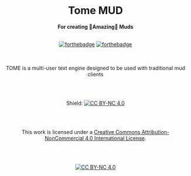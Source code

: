 <div align="center">
  <br>
  <h1>Tome MUD</h1>
  <strong>For creating 🌟Amazing🌟 Muds </strong>
  <br><br>

  [![forthebadge](https://forthebadge.com/images/badges/made-with-python.svg)](https://forthebadge.com)
  [![forthebadge](https://forthebadge.com/images/badges/open-source.svg)](https://forthebadge.com)

  <br><br>
  TOME is a multi-user text engine designed to be used with traditional mud clients

  <br><br>

  Shield:
  [![CC BY-NC 4.0][cc-by-nc-shield]][cc-by-nc]

  <br><br>

  This work is licensed under a
  [Creative Commons Attribution-NonCommercial 4.0 International License][cc-by-nc].

  <br><br>

  [![CC BY-NC 4.0][cc-by-nc-image]][cc-by-nc]
</div>

[cc-by-nc]: https://creativecommons.org/licenses/by-nc/4.0/
[cc-by-nc-image]: https://licensebuttons.net/l/by-nc/4.0/88x31.png
[cc-by-nc-shield]: https://img.shields.io/badge/License-CC%20BY--NC%204.0-lightgrey.svg

